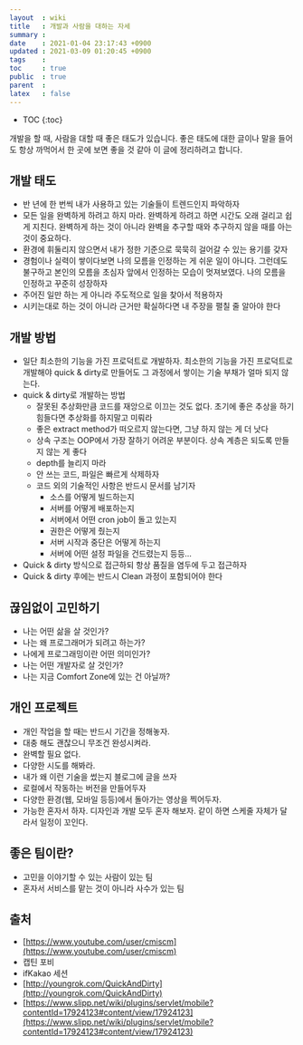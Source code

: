 ```yaml
---
layout  : wiki
title   : 개발과 사람을 대하는 자세
summary : 
date    : 2021-01-04 23:17:43 +0900
updated : 2021-03-09 01:20:45 +0900
tags    : 
toc     : true
public  : true
parent  : 
latex   : false
---
```

* TOC
{:toc}

개발을 할 때, 사람을 대할 때 좋은 태도가 있습니다. 좋은 태도에 대한 글이나 말을 들어도 항상 까먹어서 한 곳에 보면 좋을 것 같아 이 글에 정리하려고 합니다. 

## 개발 태도

- 반 년에 한 번씩 내가 사용하고 있는 기술들이 트렌드인지 파악하자
- 모든 일을 완벽하게 하려고 하지 마라. 완벽하게 하려고 하면 시간도 오래 걸리고 쉽게 지친다. 완벽하게 하는 것이 아니라 완벽을 추구할 때와 추구하지 않을 때를 아는 것이 중요하다.
- 환경에 휘둘리지 않으면서 내가 정한 기준으로 묵묵히 걸어갈 수 있는 용기를 갖자
- 경험이나 실력이 쌓이다보면 나의 모름을 인정하는 게 쉬운 일이 아니다. 그런데도 불구하고 본인의 모름을 초심자 앞에서 인정하는 모습이 멋져보였다. 나의 모름을 인정하고 꾸준히 성장하자
- 주어진 일만 하는 게 아니라 주도적으로 일을 찾아서 적용하자
- 시키는대로 하는 것이 아니라 근거만 확실하다면 내 주장을 펼칠 줄 알아야 한다

## 개발 방법

- 일단 최소한의 기능을 가진 프로덕트로 개발하자. 최소한의 기능을 가진 프로덕트로 개발해야 quick & dirty로 만들어도 그 과정에서 쌓이는 기술 부채가 얼마 되지 않는다.
- quick & dirty로 개발하는 방법
    - 잘못된 추상화만큼 코드를 재앙으로 이끄는 것도 없다. 초기에 좋은 추상을 하기 힘들다면 추상화를 하지말고 미뤄라
    - 좋은 extract method가 떠오르지 않는다면, 그냥 하지 않는 게 더 낫다
    - 상속 구조는 OOP에서 가장 잘하기 어려운 부분이다. 상속 계층은 되도록 만들지 않는 게 좋다
    - depth를 늘리지 마라
    - 안 쓰는 코드, 파일은 빠르게 삭제하자
    - 코드 외의 기술적인 사항은 반드시 문서를 남기자
        - 소스를 어떻게 빌드하는지
        - 서버를 어떻게 배포하는지
        - 서버에서 어떤 cron job이 돌고 있는지
        - 권한은 어떻게 줬는지
        - 서버 시작과 중단은 어떻게 하는지
        - 서버에 어떤 설정 파일을 건드렸는지 등등...
- Quick & dirty 방식으로 접근하되 항상 품질을 염두에 두고 접근하자
- Quick & dirty 후에는 반드시 Clean 과정이 포함되어야 한다

## 끊임없이 고민하기

- 나는 어떤 삶을 살 것인가?
- 나는 왜 프로그래머가 되려고 하는가?
- 나에게 프로그래밍이란 어떤 의미인가?
- 나는 어떤 개발자로 살 것인가?
- 나는 지금 Comfort Zone에 있는 건 아닐까?

## 개인 프로젝트

- 개인 작업을 할 때는 반드시 기간을 정해놓자.
- 대충 해도 괜찮으니 무조건 완성시켜라.
- 완벽할 필요 없다.
- 다양한 시도를 해봐라.
- 내가 왜 이런 기술을 썼는지 블로그에 글을 쓰자
- 로컬에서 작동하는 버전을 만들어두자
- 다양한 환경(웹, 모바일 등등)에서 돌아가는 영상을 찍어두자.
- 가능한 혼자서 하자. 디자인과 개발 모두 혼자 해보자. 같이 하면 스케줄 자체가 달라서 일정이 꼬인다.

## 좋은 팀이란?

- 고민을 이야기할 수 있는 사람이 있는 팀
- 혼자서 서비스를 맡는 것이 아니라 사수가 있는 팀

## 출처

- [https://www.youtube.com/user/cmiscm](https://www.youtube.com/user/cmiscm)
- 캡틴 포비
- ifKakao 세션
- [http://youngrok.com/QuickAndDirty](http://youngrok.com/QuickAndDirty)
- [https://www.slipp.net/wiki/plugins/servlet/mobile?contentId=17924123#content/view/17924123](https://www.slipp.net/wiki/plugins/servlet/mobile?contentId=17924123#content/view/17924123)
